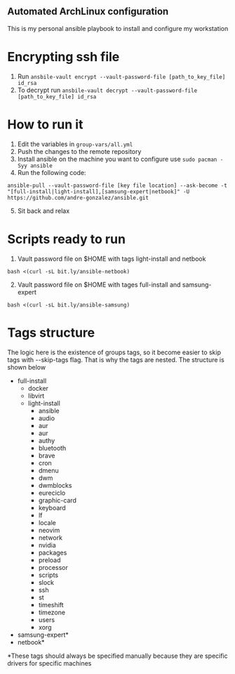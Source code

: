 ## Automated ArchLinux configuration
This is my personal ansible playbook to install and configure my workstation


# Encrypting ssh file
1. Run `ansbile-vault encrypt --vault-password-file [path_to_key_file] id_rsa`
2. To decrypt run `ansbile-vault decrypt --vault-password-file [path_to_key_file] id_rsa`

# How to run it
1. Edit the variables in `group-vars/all.yml`
2. Push the changes to the remote repository
3. Install ansible on the machine you want to configure use `sudo pacman -Syy ansible`
4. Run the following code:
```
ansible-pull --vault-password-file [key file location] --ask-become -t "[full-install|light-install],[samsung-expert|netbook]" -U https://github.com/andre-gonzalez/ansible.git
```
5. Sit back and relax

# Scripts ready to run
1. Vault password file on $HOME with tags light-install and netbook
```
bash <(curl -sL bit.ly/ansible-netbook)
```

2. Vault password file on $HOME with tages full-install and samsung-expert
```
bash <(curl -sL bit.ly/ansible-samsung)
```

# Tags structure
The logic here is the existence of groups tags, so it become easier to skip tags with --skip-tags flag. That is why the tags are nested. The structure is shown below
- full-install
  - docker
  - libvirt
  - light-install
    - ansible
    - audio
    - aur
    - aur
    - authy
    - bluetooth
    - brave
    - cron
    - dmenu
    - dwm
    - dwmblocks
    - eureciclo
    - graphic-card
    - keyboard
    - lf
    - locale
    - neovim
    - network
    - nvidia
    - packages
    - preload
    - processor
    - scripts
    - slock
    - ssh
    - st
    - timeshift
    - timezone
    - users
    - xorg
- samsung-expert*
- netbook*

*These tags should always be specified manually because they are specific drivers for specific machines
